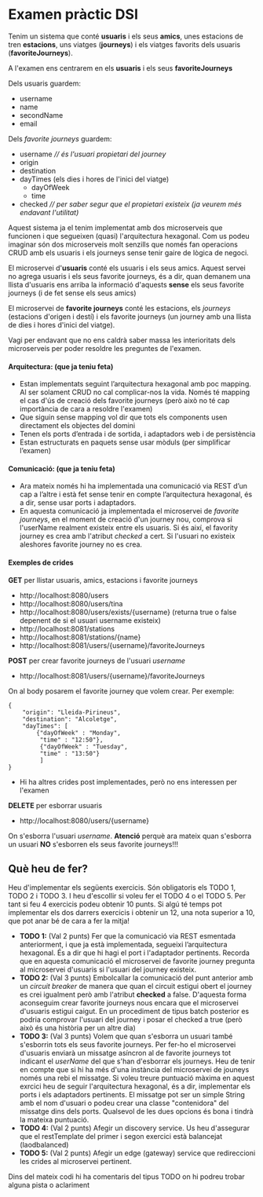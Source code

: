 # Examen pràctic DSI 

Tenim un sistema que conté **usuaris** i els seus **amics**, unes estacions de tren **estacions**, uns viatges (**journeys**) i 
els viatges favorits dels usuaris (**favoriteJourneys**).

A l'examen ens centrarem en els **usuaris** i els seus **favoriteJourneys**

Dels usuaris guardem:
* username
* name
* secondName
* email

Dels *favorite journeys* guardem:
* username *// és l'usuari propietari del journey*
* origin
* destination
* dayTimes (els dies i hores de l'inici del viatge)
  * dayOfWeek
  * time
* checked   *// per saber segur que el propietari existeix (ja veurem més endavant l'utilitat)*

Aquest sistema ja el tenim implementat amb dos microserveis que funcionen i que segueixen (quasi) l'arquitectura hexagonal.
Com us podeu imaginar són dos microserveis molt senzills que només fan operacions CRUD amb els usuaris i els journeys sense tenir gaire
de lògica de negoci.

El microservei d'**usuaris** conté els usuaris i els seus amics. Aquest servei no agrega usuaris i els seus favorite journeys, és a dir, quan 
demanem una llista d'usuaris ens arriba la informació d'aquests **sense** els seus favorite journeys (i de fet sense els seus amics)

El microservei de **favorite journeys** conté les estacions, els *journeys* (estacions d'origen i destí) i els favorite journeys (un journey
amb una llista de dies i hores d'inici del viatge).

Vagi per endavant que no ens caldrà saber massa les interioritats dels microserveis per poder resoldre les preguntes de l'examen.

#### Arquitectura: (que ja teniu feta)

* Estan implementats seguint l’arquitectura hexagonal amb poc mapping. Al ser solament CRUD no cal complicar-nos la vida. Només
té mapping el cas d'ús de creació dels favorite journeys (però això no té cap importància de cara a resoldre l'examen)
* Que siguin sense mapping vol dir que tots els components usen directament els objectes del domini
* Tenen els ports d’entrada i de sortida, i adaptadors web i de persistència
* Estan estructurats en paquets sense usar mòduls (per simplificar l’examen)

#### Comunicació: (que ja teniu feta)

* Ara mateix només hi ha implementada una comunicació via REST d’un cap a l’altre i està fet sense tenir en compte l’arquitectura hexagonal,
és a dir, sense usar ports i adaptadors.
* En aquesta comunicació ja implementada el microservei de *favorite journeys*, en el moment de creació d'un journey nou, comprova si l'userName realment 
existeix entre els usuaris. Si és així, el favority journey es crea amb l'atribut *checked* a cert. Si l'usuari no existeix aleshores favorite journey no es crea.

#### Exemples de crides
**GET** per llistar usuaris, amics, estacions i favorite journeys
* http://localhost:8080/users
* http://localhost:8080/users/tina
* http://localhost:8080/users/exists/{username} (returna true o false depenent de si el usuari username existeix)
* http://localhost:8081/stations
* http://localhost:8081/stations/{name}
* http://localhost:8081/users/{username}/favoriteJourneys

**POST** per crear favorite journeys de l'usuari *username*
* http://localhost:8081/users/{username}/favoriteJourneys
  
On al body posarem el favorite journey que volem crear. Per exemple:
```
{
	"origin": "Lleida-Pirineus",
	"destination": "Alcoletge",
	"dayTimes": [
        {"dayOfWeek" : "Monday",
         "time" : "12:50"},
         {"dayOfWeek" : "Tuesday",
         "time" : "13:50"}
         ]
}
```
* Hi ha altres crides post implementades, però no ens interessen per l'examen

**DELETE** per esborrar usuaris
* http://localhost:8080/users/{username}

On s'esborra l'usuari *username*. **Atenció** perquè ara mateix quan s'esborra un usuari **NO** s'esborren els seus favorite journeys!!!

## Què heu de fer? 
Heu d'implementar els següents exercicis. Són obligatoris els TODO 1, TODO 2 i TODO 3. I heu d'escollir si voleu fer 
el TODO 4 o el TODO 5. Per tant si feu 4 exercicis podeu obtenir 10 punts. Si algú té temps pot implementar els dos darrers exercicis 
i obtenir un 12, una nota superior a 10, que pot anar bé de cara a fer la mitja!

* **TODO 1:** (Val 2 punts) Fer que la comunicació via REST esmentada anteriorment, i que ja està implementada, segueixi l’arquitectura hexagonal. És a dir que hi hagi el port i l'adaptador pertinents.
  Recorda que en aquesta comunicació el microservei de favorite journey pregunta al microservei d'usuaris si l'usuari del journey existeix.
* **TODO 2:** (Val 3 punts) Embolcallar la comunicació del punt anterior amb un *circuit breaker* de manera que quan el circuit estigui obert
  el journey es crei igualment però amb l'atribut **checked** a false. D'aquesta forma aconseguim crear favorite journeys nous encara que el 
  microservei d'usuaris estigui caigut. En un procediment de tipus batch posterior es podria comprovar l'usuari del journey i posar el checked a true 
  (però això és una història per un altre dia)
* **TODO 3:** (Val 3 punts) Volem que quan s'esborra un usuari també s'esborrin tots els seus favorite journeys. Per fer-ho el microservei d'usuaris enviarà 
  un missatge asíncron al de favorite journeys tot indicant el *userName* del que s'han d'esborrar els journeys. Heu de tenir en compte que si hi ha més d'una 
  instància del microservei de jouneys només una rebi el missatge.
  Si voleu treure puntuació màxima en aquest exrcici heu de seguir l'arquitectura hexagonal, és a dir, implementar els ports i els adaptadors pertinents.
  El missatge pot ser un simple String amb el nom d'usuari o podeu crear una classe "contenidora" del missatge dins dels ports. Qualsevol
  de les dues opcions és bona i tindrà la mateixa puntuació.
* **TODO 4:** (Val 2 punts) Afegir un discovery service. Us heu d'assegurar que el restTemplate del primer i segon exercici està balancejat (laodbalanced) 
* **TODO 5:** (Val 2 punts) Afegir un edge (gateway) service que redireccioni les crides al microservei pertinent. 
 
Dins del mateix codi hi ha comentaris del tipus TODO on hi podreu trobar alguna pista o aclariment


